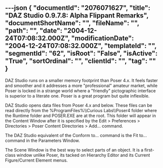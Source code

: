 ---json
{
  "documentId": "2076071627",
  "title": "DAZ Studio 0.9.7.8: Alpha Flippant Remarks",
  "documentShortName": "",
  "fileName": "",
  "path": "",
  "date": "2004-12-24T07:08:32.000Z",
  "modificationDate": "2004-12-24T07:08:32.000Z",
  "templateId": "",
  "segmentId": "62",
  "isRoot": "False",
  "isActive": "True",
  "sortOrdinal": "",
  "clientId": "",
  "tag": ""
}
---

DAZ Studio runs on a smaller memory footprint than Poser 4.x. It feels faster and smoother and it addresses a more &quot;professional&quot; amateur market, while Poser is locked in a strange world where a &quot;friendly&quot; pictographic interface is superior to a literate one. Poser is a great program but quite inflexible.

DAZ Studio opens data files from Poser 4.x and below. These files can be read directly from the %ProgramFiles%&bsol;&bsol;Curious Labs&bsol;&bsol;Poser4 folder where the Runtime folder and POSER.EXE are at the root. This folder will appear in the Content Window after it is specified by the Edit &gt; Preferences &gt; Directories &gt; Poser Content Directories &gt; Add... command.

The DAZ Studio equivalent of the Conform to... command is the Fit to... command in the Parameters Window.

The Scene Window is the best way to select parts of an object. It is a first-class window unlike Poser, its tacked on Hierarchy Editor and its Current Figure/Current Element menus.
